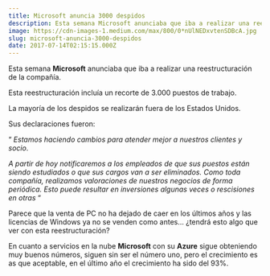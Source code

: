 ```yaml
---
title: Microsoft anuncia 3000 despidos
description: Esta semana Microsoft anunciaba que iba a realizar una reestructuración de la compañía.
image: https://cdn-images-1.medium.com/max/800/0*nUlNEDxvtenSDBcA.jpg
slug: microsoft-anuncia-3000-despidos
date: 2017-07-14T02:15:15.000Z
---
```


Esta semana **Microsoft** anunciaba que iba a realizar una reestructuración de la compañía.

Esta reestructuración incluía un recorte de 3.000 puestos de trabajo.

La mayoría de los despidos se realizarán fuera de los Estados Unidos.

Sus declaraciones fueron:

“ _Estamos haciendo cambios para atender mejor a nuestros clientes y socio_.

_A partir de hoy notificaremos a los empleados de que sus puestos están siendo estudiados o que sus cargos van a ser eliminados. Como toda compañía, realizamos valoraciones de nuestros negocios de forma periódica. Esto puede resultar en inversiones algunas veces o rescisiones en otras_ “

Parece que la venta de PC no ha dejado de caer en los últimos años y las licencias de Windows ya no se venden como antes… ¿tendrá esto algo que ver con esta reestructuración?

En cuanto a servicios en la nube **Microsoft** con su **Azure** sigue obteniendo muy buenos números, siguen sin ser el número uno, pero el crecimiento es as que aceptable, en el último año el crecimiento ha sido del 93%.
